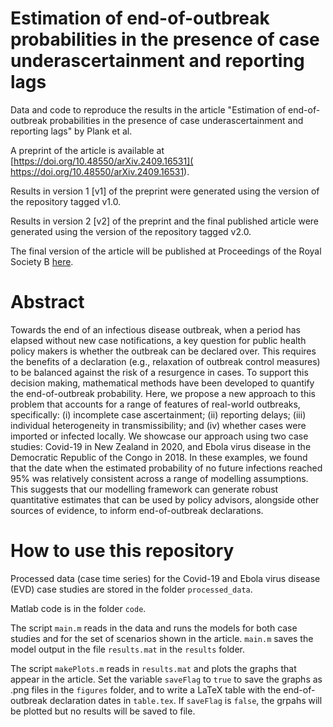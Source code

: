 # Estimation of end-of-outbreak probabilities in the presence of case underascertainment and reporting lags

Data and code to reproduce the results in the article "Estimation of end-of-outbreak probabilities in the presence of case underascertainment and reporting lags" by Plank et al. 

A preprint of the article is available at 
[https://doi.org/10.48550/arXiv.2409.16531](
https://doi.org/10.48550/arXiv.2409.16531). 

Results in version 1 [v1] of the preprint were generated using the version of the repository tagged v1.0. 

Results in version 2 [v2] of the preprint and the final published article were generated using the version of the repository tagged v2.0.

The final version of the article will be published at Proceedings of the Royal Society B [here](https://dx.doi.org/10.1098/rspb.2024.2825).

# Abstract

Towards the end of an infectious disease outbreak, when a period has elapsed without new case notifications, a key question for public health policy makers is whether the outbreak can be declared over. This requires the benefits of a declaration (e.g., relaxation of outbreak control measures) to be balanced against the risk of a resurgence in cases. To support this decision making, mathematical methods have been developed to quantify the end-of-outbreak probability. Here, we propose a new approach to this problem that accounts for a range of features of real-world outbreaks, specifically: (i) incomplete case ascertainment; (ii) reporting delays; (iii) individual heterogeneity in transmissibility; and (iv) whether cases were imported or infected locally. We showcase our approach using two case studies: Covid-19 in New Zealand in 2020, and Ebola virus disease in the Democratic Republic of the Congo in 2018. In these examples, we found that the date when the estimated probability of no future infections reached 95% was relatively consistent across a range of modelling assumptions. This suggests that our modelling framework can generate robust quantitative estimates that can be used by policy advisors, alongside other sources of evidence, to inform end-of-outbreak declarations.

# How to use this repository

Processed data (case time series) for the Covid-19 and Ebola virus disease (EVD) case studies are stored in the folder `processed_data`. 

Matlab code is in the folder `code`. 

The script `main.m` reads in the data and runs the models for both case studies and for the set of scenarios shown in the article. `main.m` saves the model output in the file `results.mat` in the `results` folder. 

The script `makePlots.m` reads in `results.mat` and plots the graphs that appear in the article. Set the variable `saveFlag` to `true` to save the graphs as .png files in the `figures` folder, and to write a LaTeX table with the end-of-outbreak declaration dates in `table.tex`. If `saveFlag` is `false`, the grpahs will be plotted but no results will be saved to file. 




